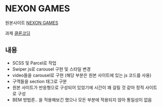 # NEXON GAMES
원본사이트 [NEXON GAMES](https://www.nexongames.co.kr)

과제 [클론코딩]() 

## 내용
- SCSS 및 Parcel로 작업
- Swiper js로 carousel 구현 및 스타일 변경
- video들을 carousel로 구현
(해당 부분은 원본 사이트에 있는 js 코드를 사용)
- 구역들을 section 태그로 구분
- 원본 사이트가 반응형으로 구성되어 있었기에 시간이 꽤 걸릴 것 같아 정적 사이트로 구성
- BEM 방법론.. 을 적용해보긴 했으나 모든 부분에 적용되지 않아 통일성이 없음